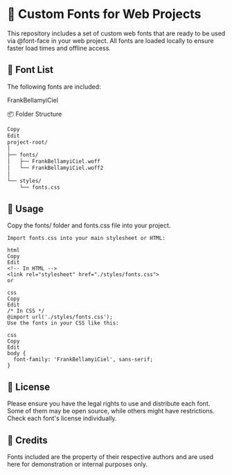 # 🎨 Custom Fonts for Web Projects
This repository includes a set of custom web fonts that are ready to be used via @font-face in your web project. All fonts are loaded locally to ensure faster load times and offline access.

## 📁 Font List
The following fonts are included:

FrankBellamyiCiel


📦 Folder Structure
```markdown
Copy
Edit
project-root/
│
├── fonts/
│   ├── FrankBellamyiCiel.woff
│   └── FrankBellamyiCiel.woff2
│
└── styles/
    └── fonts.css
```
## 🧩 Usage
Copy the fonts/ folder and fonts.css file into your project.
``` text
Import fonts.css into your main stylesheet or HTML:

html
Copy
Edit
<!-- In HTML -->
<link rel="stylesheet" href="./styles/fonts.css">
or

css
Copy
Edit
/* In CSS */
@import url('./styles/fonts.css');
Use the fonts in your CSS like this:

css
Copy
Edit
body {
  font-family: 'FrankBellamyiCiel', sans-serif;
}
```
## 📜 License
Please ensure you have the legal rights to use and distribute each font. Some of them may be open source, while others might have restrictions. Check each font's license individually.

## 🙌 Credits
Fonts included are the property of their respective authors and are used here for demonstration or internal purposes only.

